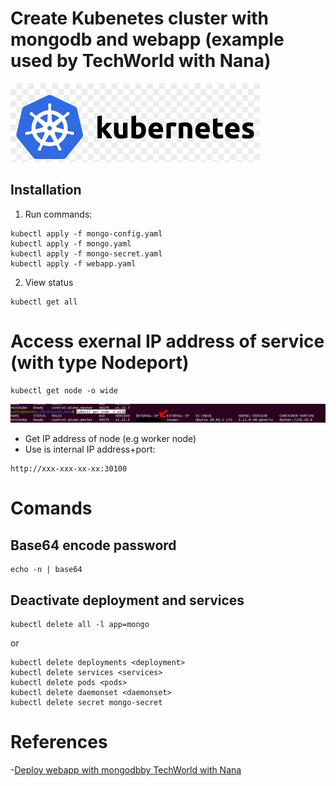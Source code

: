 # Create Kubenetes cluster with mongodb and webapp (example used by TechWorld with Nana)
<img src="img/index.png">

## Installation
1. Run commands:
```
kubectl apply -f mongo-config.yaml
kubectl apply -f mongo.yaml
kubectl apply -f mongo-secret.yaml 
kubectl apply -f webapp.yaml
```
2. View status
```
kubectl get all
```
# Access exernal IP address of service (with type Nodeport)

```
kubectl get node -o wide
```
<img src="img/mod.png">

- Get IP address of node (e.g worker node)
- Use is internal IP address+port: 
```
http://xxx-xxx-xx-xx:30100
```
# Comands
## Base64 encode password
```
echo -n | base64
```
## Deactivate deployment and services
```
kubectl delete all -l app=mongo
```
or

```
kubectl delete deployments <deployment>
kubectl delete services <services>
kubectl delete pods <pods>
kubectl delete daemonset <daemonset>
kubectl delete secret mongo-secret
```
# References
-[Deploy webapp with mongodbby  TechWorld with Nana](https://www.youtube.com/watch?v=s_o8dwzRlu4)